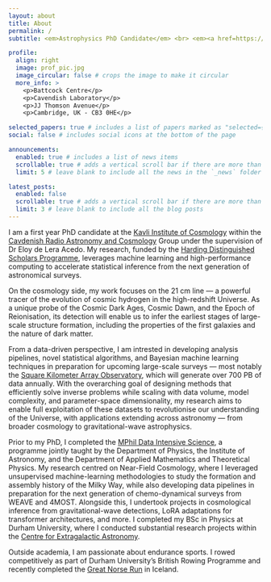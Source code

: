 ```yaml
---
layout: about
title: About
permalink: /
subtitle: <em>Astrophysics PhD Candidate</em> <br> <em><a href=https://www.cavendishradiocosmology.com/>Radio Astronomy and Cosmology</a></em> <br> <em><a href=https://www.kicc.cam.ac.uk/>Kavli Institute for Cosmology</a></em> <br> <em><a href=https://www.phy.cam.ac.uk/>Cavendish Laboratory, University of Cambridge</a></em> <br> <em>This WIP website - written as a template prior to starting PhD </em>

profile:
  align: right
  image: prof_pic.jpg
  image_circular: false # crops the image to make it circular
  more_info: >
    <p>Battcock Centre</p>
    <p>Cavendish Laboratory</p>
    <p>JJ Thomson Avenue</p>
    <p>Cambridge, UK - CB3 0HE</p>

selected_papers: true # includes a list of papers marked as "selected={true}"
social: false # includes social icons at the bottom of the page

announcements:
  enabled: true # includes a list of news items
  scrollable: true # adds a vertical scroll bar if there are more than 3 news items
  limit: 5 # leave blank to include all the news in the `_news` folder

latest_posts:
  enabled: false
  scrollable: true # adds a vertical scroll bar if there are more than 3 new posts items
  limit: 3 # leave blank to include all the blog posts
---
```


I am a first year PhD candidate at the [Kavli Institute of Cosmology](https://www.kicc.cam.ac.uk) within the [Cavdenish Radio Astronomy and Cosmology](https://www.cavendishradiocosmology.com) Group under the supervision of Dr Eloy de Lera Acedo. My research, funded by the [Harding Distinguished Scholars Programme](https://www.hardingscholars.fund.cam.ac.uk), leverages machine learning and high-performance computing to accelerate statistical inference from the next generation of astronomical surveys.

On the cosmology side, my work focuses on the 21 cm line — a powerful tracer of the evolution of cosmic hydrogen in the high-redshift Universe. As a unique probe of the Cosmic Dark Ages, Cosmic Dawn, and the Epoch of Reionisation, its detection will enable us to infer the earliest stages of large-scale structure formation, including the properties of the first galaxies and the nature of dark matter.

From a data-driven perspective, I am intrested in developing analysis pipelines, novel statistical algorithms, and Bayesian machine learning techniques in preparation for upcoming large-scale surveys — most notably the [Square Kilometer Array Observatory](https://www.skao.int/en), which will generate over 700 PB of data annually. With the overarching goal of designing methods that efficiently solve inverse problems while scaling with data volume, model complexity, and parameter-space dimensionality, my research aims to enable full exploitation of these datasets to revolutionise our understanding of the Universe, with applications extending across astronomy — from broader cosmology to gravitational-wave astrophysics.


Prior to my PhD, I completed the [MPhil Data Intensive Science](https://mphildis.bigdata.cam.ac.uk), a programme jointly taught by the Department of Physics, the Institute of Astronomy, and the Department of Applied Mathematics and Theoretical Physics. My research centred on Near-Field Cosmology, where I leveraged unsupervised machine-learning methodologies to study the formation and assembly history of the Milky Way, while also developing data pipelines in preparation for the next generation of chemo-dynamical surveys from WEAVE and 4MOST. Alongside this, I undertook projects in cosmological inference from gravitational-wave detections, LoRA adaptations for transformer architectures, and more. I completed my BSc in Physics at Durham University, where I conducted substantial research projects within the [Centre for Extragalactic Astronomy](https://www.astro.dur.ac.uk/CEA/).

Outside academia, I am passionate about endurance sports. I rowed competitively as part of Durham University’s British Rowing Programme and recently completed the [Great Norse Run](https://www.google.com/search?client=safari&sca_esv=b4e332f294b324c3&rls=en&udm=7&fbs=AIIjpHxU7SXXniUZfeShr2fp4giZ1Y6MJ25_tmWITc7uy4KIeiAkWG4OlBE2zyCTMjPbGmPgfe_7ak8LUsonpWCvT6w6gBS5y5_2UitN_11b98v-OURPOQUAkPBDEffTFERQVWdJNPAcFXEg5DUAqwfCCslHRYFZ1iZ9rbkTb1DzQ1hmj6Nis3ByXdFBVKArQkDPBZ1Q8rNuYICGGTA5ehXhNrC97pgI8Q&q=Great+norse+run&sa=X&ved=2ahUKEwj4m_Le96qPAxX7WEEAHapCLhcQtKgLegQIFhAB&biw=1694&bih=1058&dpr=2#fpstate=ive&vld=cid:1288cefd,vid:MgN2VOY2nPE,st:0) in Iceland. 
